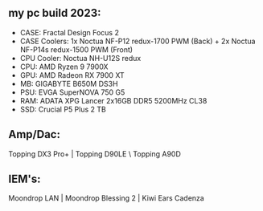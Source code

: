 ## my pc build 2023:
- CASE:
Fractal Design Focus 2
- CASE Coolers:
1x Noctua NF-P12 redux-1700 PWM (Back) + 2x Noctua NF-P14s redux-1500 PWM (Front)
- CPU Cooler:
Noctua NH-U12S redux
- CPU:
AMD Ryzen 9 7900X
- GPU:
AMD Radeon RX 7900 XT
- MB:
GIGABYTE B650M DS3H
- PSU:
EVGA SuperNOVA 750 G5
- RAM:
ADATA XPG Lancer 2x16GB DDR5 5200MHz CL38
- SSD:
Crucial P5 Plus 2 TB

## Amp/Dac:
Topping DX3 Pro+ | Topping D90LE \ Topping A90D

## IEM's:
Moondrop LAN | Moondrop Blessing 2 | Kiwi Ears Cadenza